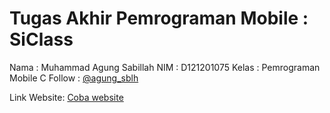 # Tugas Akhir Pemrograman Mobile : SiClass

Nama    : Muhammad Agung Sabillah
NIM     : D121201075
Kelas   : Pemrograman Mobile C
Follow  : [@agung_sblh](https://www.instagram.com/agung_sblh/)

Link Website: [Coba website](https://siclasssi.000webhostapp.com/SiClass/home.php)
